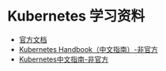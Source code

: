 # Kubernetes 学习资料

- [官方文档](https://kubernetes.io/zh/docs/home)
- [Kubernetes Handbook（中文指南）-非官方](https://jimmysong.io/kubernetes-handbook/)
- [Kubernetes中文指南-非官方](https://kubernetes.feisky.xyz/introduction/201)
